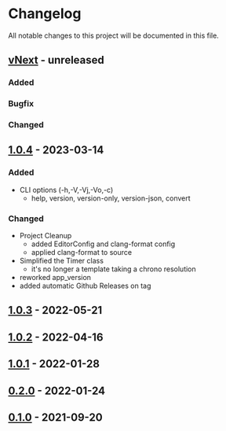 # Changelog
All notable changes to this project will be documented in this file.


## [vNext] - unreleased

### Added

### Bugfix

### Changed


## [1.0.4] - 2023-03-14

### Added
- CLI options (-h,-V,-Vj,-Vo,-c)
  - help, version, version-only, version-json, convert

### Changed
- Project Cleanup
  - added EditorConfig and clang-format config
  - applied clang-format to source
- Simplified the Timer class
  - it's no longer a template taking a chrono resolution
- reworked app_version
- added automatic Github Releases on tag

## [1.0.3] - 2022-05-21

## [1.0.2] - 2022-04-16

## [1.0.1] - 2022-01-28

## [0.2.0] - 2022-01-24

## [0.1.0] - 2021-09-20

[vNext]: https://github.com/jakoch/wikifolio_universe_converter/compare/v1.0.4...HEAD
[1.0.4]: https://github.com/jakoch/wikifolio_universe_converter/compare/v1.0.3...v1.0.4
[1.0.3]: https://github.com/jakoch/wikifolio_universe_converter/compare/v1.0.2...v1.0.3
[1.0.2]: https://github.com/jakoch/wikifolio_universe_converter/compare/v1.0.1...v1.0.2
[1.0.1]: https://github.com/jakoch/wikifolio_universe_converter/compare/v0.2.0...v1.0.1
[0.2.0]: https://github.com/jakoch/wikifolio_universe_converter/compare/v0.1.0...v0.2.0
[0.1.0]: https://github.com/jakoch/wikifolio_universe_converter/compare/7223ede99...v0.1.0